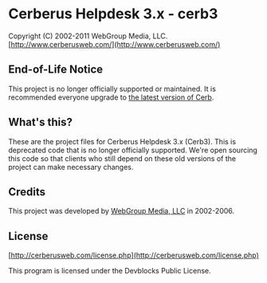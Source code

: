 Cerberus Helpdesk 3.x - cerb3
===========================================
Copyright (C) 2002-2011 WebGroup Media, LLC.  
[http://www.cerberusweb.com/](http://www.cerberusweb.com/)  

End-of-Life Notice
------------------
This project is no longer officially supported or maintained.  It is recommended everyone upgrade to [the latest version of Cerb](http://github.com/wgm/cerb).

What's this?
------------
These are the project files for Cerberus Helpdesk 3.x (Cerb3).  This is deprecated code that is no longer officially supported.  We're open sourcing this code so that clients who still depend on these old versions of the project can make necessary changes.

Credits
-------
This project was developed by [WebGroup Media, LLC](http://www.cerberusweb.com/) in 2002-2006.

License
-------

[http://cerberusweb.com/license.php](http://cerberusweb.com/license.php)

This program is licensed under the Devblocks Public License.
